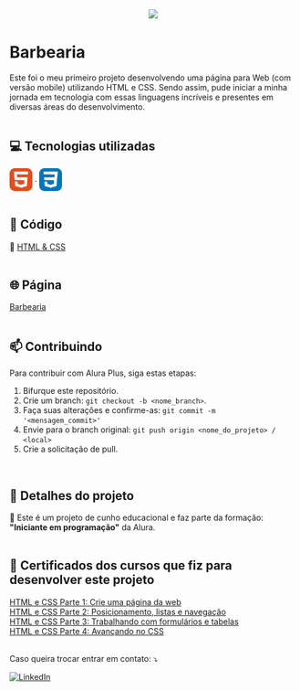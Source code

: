 <div align="center">
<img height=300 src="https://user-images.githubusercontent.com/108768964/229606026-8d27ae6c-55f1-4e1d-ab1b-27e694deaccd.png" height=120px>
</div>

# Barbearia
Este foi o meu primeiro projeto desenvolvendo uma página para Web (com versão mobile) utilizando HTML e CSS. 
Sendo assim, pude iniciar a minha jornada em tecnologia com essas linguagens incríveis e presentes em diversas áreas do desenvolvimento.
<br>
<br>

## 💻 Tecnologias utilizadas
<img align="center" src="https://raw.githubusercontent.com/tandpfun/skill-icons/de91fca307a83d75fc5b1f6ce24540454acead41/icons/HTML.svg" alt="Html5" height="40" width="40"> . <img align="center" src="https://raw.githubusercontent.com/tandpfun/skill-icons/de91fca307a83d75fc5b1f6ce24540454acead41/icons/CSS.svg" alt="Css3" height="40" width="40">
<br>
<br>

## 💾 Código
📂 [HTML & CSS](https://github.com/adrianycmc/PagHtmlBarbearia/blob/main/index.html)
<br>
<br>

## 🌐 Página
[Barbearia](https://adrianycmc.github.io/PagHtmlBarbearia/)
<br>
<br>

## 📫 Contribuindo 

Para contribuir com Alura Plus, siga estas etapas:

1. Bifurque este repositório.
2. Crie um branch: `git checkout -b <nome_branch>`.
3. Faça suas alterações e confirme-as: `git commit -m '<mensagem_commit>'`
4. Envie para o branch original: `git push origin <nome_do_projeto> / <local>`
5. Crie a solicitação de pull.
<br>

## 🔎 Detalhes do projeto

📌 Este é um projeto de cunho educacional e faz parte da formação: **"Iniciante em programação"** da Alura.
<br>
<br>

## 📜 Certificados dos cursos que fiz para desenvolver este projeto
[HTML e CSS Parte 1: Crie uma página da web](https://cursos.alura.com.br/certificate/adrianycmc/html5-css3-primeiros-passos)
<br>
[HTML e CSS Parte 2: Posicionamento, listas e navegação](https://cursos.alura.com.br/certificate/adrianycmc/html5-css3-posicionamento-listas-navegacao)
<br>
[HTML e CSS Parte 3: Trabalhando com formulários e tabelas](https://cursos.alura.com.br/certificate/adrianycmc/html5-css3-formularios-tabelas)
<br>
[HTML e CSS Parte 4: Avançando no CSS](https://cursos.alura.com.br/certificate/adrianycmc/html5-css3-avancando-css)
<br>
<br>

<p align="left">
  Caso queira trocar entrar em contato: ⤵️
</p>

<p align="left">

  
[![LinkedIn](https://img.shields.io/badge/LinkedIn-0077B5?style=for-the-badge&logo=linkedin&logoColor=white)](https://www.linkedin.com/in/adrianycmc/)
</p>
